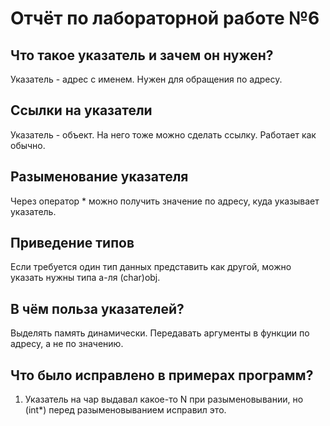 # Отчёт по лабораторной работе №6

## Что такое указатель и зачем он нужен?

Указатель - адрес с именем. Нужен для обращения по адресу.

## Ссылки на указатели

Указатель - объект. На него тоже можно сделать ссылку. Работает как обычно.

## Разыменование указателя

Через оператор * можно получить значение по адресу, куда указывает указатель.

## Приведение типов

Если требуется один тип данных представить как другой, можно указать нужны типа а-ля (сhar)obj.

## В чём польза указателей?

Выделять память динамически. Передавать аргументы в функции по адресу, а не по значению.

## Что было исправлено в примерах программ?

1. Указатель на чар выдавал какое-то N при разыменовывании, но (int*) перед разыменовыванием исправил это.

